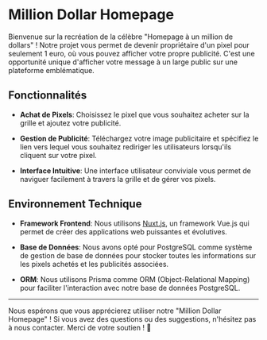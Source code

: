 # Million Dollar Homepage

Bienvenue sur la recréation de la célèbre "Homepage à un million de dollars" ! Notre projet vous permet de devenir
propriétaire d'un pixel pour seulement 1 euro, où vous pouvez afficher votre propre publicité. C'est une opportunité
unique d'afficher votre message à un large public sur une plateforme emblématique.

## Fonctionnalités

- **Achat de Pixels**: Choisissez le pixel que vous souhaitez acheter sur la grille et ajoutez votre publicité.

- **Gestion de Publicité**: Téléchargez votre image publicitaire et spécifiez le lien vers lequel vous souhaitez
  rediriger les utilisateurs lorsqu'ils cliquent sur votre pixel.

- **Interface Intuitive**: Une interface utilisateur conviviale vous permet de naviguer facilement à travers la grille
  et de gérer vos pixels.

## Environnement Technique

- **Framework Frontend**: Nous utilisons [Nuxt.js](https://nuxtjs.org/), un framework Vue.js qui permet de créer des
  applications web puissantes et évolutives.

- **Base de Données**: Nous avons opté pour PostgreSQL comme système de gestion de base de données pour stocker toutes
  les informations sur les pixels achetés et les publicités associées.

- **ORM**: Nous utilisons Prisma comme ORM (Object-Relational Mapping) pour faciliter l'interaction avec notre base de
  données PostgreSQL.

---

Nous espérons que vous apprécierez utiliser notre "Million Dollar Homepage" ! Si vous avez des questions ou des
suggestions, n'hésitez pas à nous contacter. Merci de votre soutien ! 🚀
